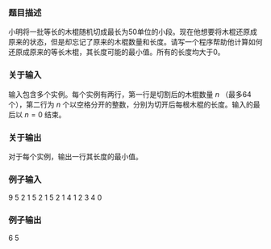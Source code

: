 ### 题目描述
小明将一批等长的木棍随机切成最长为50单位的小段。现在他想要将木棍还原成原来的状态，但是却忘记了原来的木棍数量和长度。请写一个程序帮助他计算如何还原成原来的等长木棍，其长度可能的最小值。所有的长度均大于0。

### 关于输入
输入包含多个实例。每个实例有两行，第一行是切割后的木棍数量 $n$ （最多64个），第二行为 $n$ 个以空格分开的整数，分别为切开后每根木棍的长度。输入的最后以 $n=0$ 结束。

### 关于输出
对于每个实例，输出一行其长度的最小值。

### 例子输入
9
5 2 1 5 2 1 5 2 1
4
1 2 3 4
0

### 例子输出
6
5
